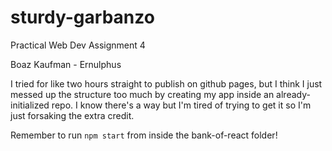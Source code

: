 # sturdy-garbanzo
Practical Web Dev Assignment 4

Boaz Kaufman - Ernulphus

I tried for like two hours straight to publish on github pages, but I think I just messed up the structure too much by creating my app inside an already-initialized repo. I know there's a way but I'm tired of trying to get it so I'm just forsaking the extra credit.

Remember to run `npm start` from inside the bank-of-react folder!
